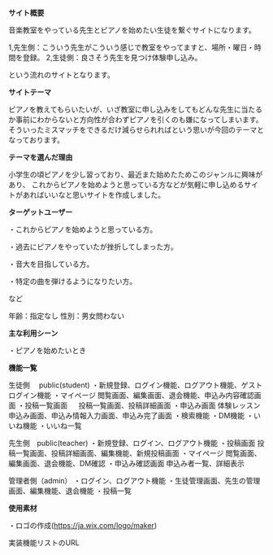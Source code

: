 **サイト概要**

  音楽教室をやっている先生とピアノを始めたい生徒を繋ぐサイトになります。


  1,先生側：こういう先生がこういう感じで教室をやってますと、場所・曜日・時間を登録。
  2,生徒側：良さそう先生を見つけ体験申し込み。

  
  という流れのサイトとなります。


**サイトテーマ**

  ピアノを教えてもらいたいが、いざ教室に申し込みをしてもどんな先生に当たるか事前にわからないと方向性が合わずピアノを引くのも嫌になってしまいます。
  そういったミスマッチをできるだけ減らせられればという思いが今回のテーマとなっております。


**テーマを選んだ理由**

  小学生の頃ピアノを少し習っており、最近また始めたためこのジャンルに興味があり、
  これからピアノを始めようと思っている方などが気軽に申し込めるサイトがあればいいなと思いサイトを作成しました。


**ターゲットユーザー**


  ・これからピアノを始めようと思っている方。
  
  ・過去にピアノをやっていたが挫折してしまった方。
  
  ・音大を目指している方。
  
  ・特定の曲を弾けるようになりたい方。
  
  など

  年齢：指定なし
  性別：男女問わない

**主な利用シーン**

  ・ピアノを始めたいとき


**機能一覧**

生徒側　 public(student)
  ・新規登録、ログイン機能、ログアウト機能、ゲストログイン機能
  ・マイページ
    閲覧画面、編集画面、退会機能、申込み内容確認画面
  ・投稿一覧画面
  　  投稿一覧画面、投稿詳細画面
  ・申込み画面
    体験レッスン申込み画面、申込み情報入力画面、申込み完了画面
  ・検索機能
  ・DM機能
  ・いいね機能
  ・いいね一覧

先生側　public(teacher)
  ・新規登録、ログイン、ログアウト機能
  ・投稿画面
    投稿一覧画面、投稿詳細画面、編集機能、新規投稿画面
  ・マイページ
    閲覧画面、編集画面、退会機能、DM確認
  ・申込み確認画面
    申込み者一覧、詳細表示

管理者側（admin）
  ・ログイン、ログアウト機能
  ・生徒管理画面、先生の管理画面、編集機能、退会機能
  ・投稿一覧
  


**使用素材**

  ・ロゴの作成(https://ja.wix.com/logo/maker)

実装機能リストのURL

